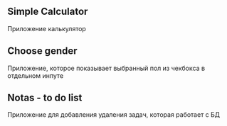 
## Simple Calculator

Приложение калькулятор

## Choose gender

Приложение, которое показывает выбранный пол из чекбокса в отдельном инпуте

## Notas - to do list

Приложение для добавления удаления задач, которая работает с БД